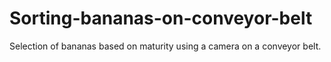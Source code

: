 # Sorting-bananas-on-conveyor-belt
Selection of bananas based on maturity using a camera on a conveyor belt.
